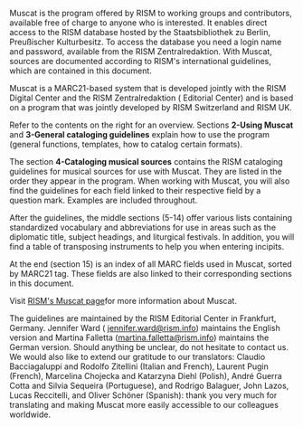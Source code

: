 Muscat is the program offered by RISM to working groups and contributors, available free of charge to anyone who is
interested. It enables direct access to the RISM database hosted by the Staatsbibliothek zu Berlin, Preußischer
Kulturbesitz. To access the database you need a login name and password, available from the RISM Zentralredaktion. With
Muscat, sources are documented according to RISM's international guidelines, which are contained in this document.

Muscat is a MARC21-based system that is developed jointly with the RISM Digital Center and the RISM Zentralredaktion (
Editorial Center) and is based on a program that was jointly developed by RISM Switzerland and RISM UK.

Refer to the contents on the right for an overview. Sections **2-Using Muscat** and **3-General cataloging
guidelines** explain how to use the program (general functions, templates, how to catalog certain formats).

The section **4-Cataloging musical sources** contains the RISM cataloging guidelines for musical sources for use with
Muscat. They are listed in the order they appear in the program. When working with Muscat, you will also find the
guidelines for each field linked to their respective field by a question mark. Examples are included throughout.

After the guidelines, the middle sections (5-14) offer various lists containing standardized vocabulary and
abbreviations for use in areas such as the diplomatic title, subject headings, and liturgical festivals. In addition,
you will find a table of transposing instruments to help you when entering incipits.

At the end (section 15) is an index of all MARC fields used in Muscat, sorted by MARC21 tag. These fields are also
linked to their corresponding sections in this document.

Visit [RISM's Muscat page](http://www.rism.info/en/community/muscat.html)for more information about Muscat.

The guidelines are maintained by the RISM Editorial Center in Frankfurt, Germany. Jennifer Ward (
jennifer.ward@rism.info) maintains the English version and Martina Falletta (martina.falletta@rism.info) maintains the
German version. Should anything be unclear, do not hesitate to contact us. We would also like to extend our gratitude to
our translators: Claudio Bacciagaluppi and Rodolfo Zitellini (Italian and French), Laurent Pugin (French), Marcelina
Chojecka and Katarzyna Diehl (Polish), André Guerra Cotta and Silvia Sequeira (Portuguese), and Rodrigo Balaguer, John
Lazos, Lucas Reccitelli, and Oliver Schöner (Spanish): thank you very much for translating and making Muscat more easily
accessible to our colleagues worldwide.
